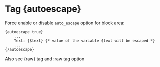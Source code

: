 Tag {autoescape}
=====================

Force enable or disable `auto_escape` option for block area:

```smarty
{autoescape true}
    ...
    Text: {$text} {* value of the variable $text will be escaped *}
    ...
{/autoescape}
```

Also see {raw} tag and :raw tag option
